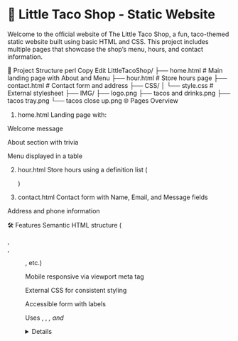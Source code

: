 # 🌮 Little Taco Shop - Static Website

Welcome to the official website of The Little Taco Shop, a fun, taco-themed static website built using basic HTML and CSS. This project includes multiple pages that showcase the shop’s menu, hours, and contact information.

📁 Project Structure
perl
Copy
Edit
LittleTacoShop/
├── home.html             # Main landing page with About and Menu
├── hour.html             # Store hours page
├── contact.html          # Contact form and address
├── CSS/
│   └── style.css         # External stylesheet
├── IMG/
    ├── logo.png
    ├── tacos and drinks.png
    ├── tacos tray.png
    └── tacos close up.png
🌐 Pages Overview
1. home.html
Landing page with:

Welcome message

About section with trivia

Menu displayed in a table

2. hour.html
Store hours using a definition list (<dl>)

3. contact.html
Contact form with Name, Email, and Message fields

Address and phone information

🛠 Features
Semantic HTML structure (<main>, <section>, <figure>, etc.)

Mobile responsive via viewport meta tag

External CSS for consistent styling

Accessible form with labels

Uses <abbr>, <time>, <cite>, and <details> for rich semantics

🔗 Form Handling
Form data is sent to: https://httpbin.org/get for demo/testing

👤 Author
Manjit
